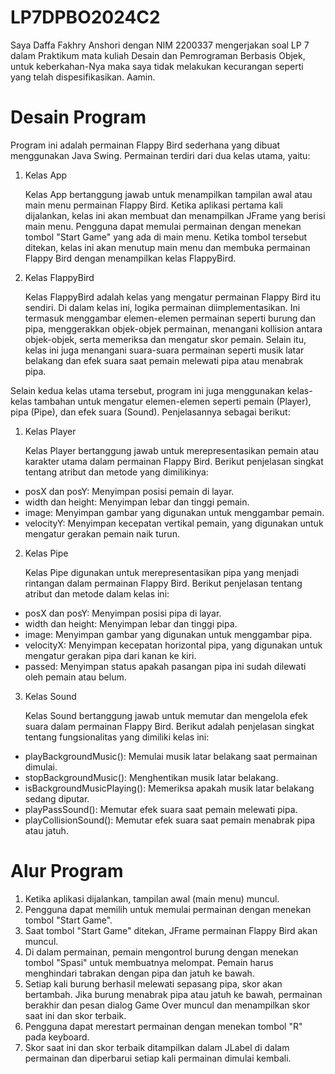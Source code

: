 # LP7DPBO2024C2

Saya Daffa Fakhry Anshori dengan NIM 2200337 mengerjakan soal LP 7 dalam Praktikum mata kuliah Desain dan Pemrograman Berbasis Objek, 
untuk keberkahan-Nya maka saya tidak melakukan kecurangan seperti yang telah dispesifikasikan. Aamin.

# Desain Program
Program ini adalah permainan Flappy Bird sederhana yang dibuat menggunakan Java Swing. Permainan terdiri dari dua kelas utama, yaitu:
1. Kelas App

   Kelas App bertanggung jawab untuk menampilkan tampilan awal atau main menu permainan Flappy Bird. Ketika aplikasi pertama kali dijalankan, kelas ini akan membuat dan menampilkan JFrame yang berisi main menu.    Pengguna dapat memulai permainan dengan menekan tombol "Start Game" yang ada di main menu. Ketika tombol tersebut ditekan, kelas ini akan menutup main menu dan membuka permainan Flappy Bird dengan menampilkan    kelas FlappyBird.

2. Kelas FlappyBird

   Kelas FlappyBird adalah kelas yang mengatur permainan Flappy Bird itu sendiri. Di dalam kelas ini, logika permainan diimplementasikan. Ini termasuk menggambar elemen-elemen permainan seperti burung dan pipa,    menggerakkan objek-objek permainan, menangani kollision antara objek-objek, serta memeriksa dan mengatur skor pemain. Selain itu, kelas ini juga menangani suara-suara permainan seperti musik latar belakang dan   efek suara saat pemain melewati pipa atau menabrak pipa.

Selain kedua kelas utama tersebut, program ini juga menggunakan kelas-kelas tambahan untuk mengatur elemen-elemen seperti pemain (Player), pipa (Pipe), dan efek suara (Sound). Penjelasannya sebagai berikut:
1. Kelas Player
   
   Kelas Player bertanggung jawab untuk merepresentasikan pemain atau karakter utama dalam permainan Flappy Bird. Berikut penjelasan singkat tentang atribut dan metode yang dimilikinya:
- posX dan posY: Menyimpan posisi pemain di layar.
- width dan height: Menyimpan lebar dan tinggi pemain.
- image: Menyimpan gambar yang digunakan untuk menggambar pemain.
- velocityY: Menyimpan kecepatan vertikal pemain, yang digunakan untuk mengatur gerakan pemain naik turun.

2. Kelas Pipe
   
   Kelas Pipe digunakan untuk merepresentasikan pipa yang menjadi rintangan dalam permainan Flappy Bird. Berikut penjelasan tentang atribut dan metode dalam kelas ini:
- posX dan posY: Menyimpan posisi pipa di layar.
- width dan height: Menyimpan lebar dan tinggi pipa.
- image: Menyimpan gambar yang digunakan untuk menggambar pipa.
- velocityX: Menyimpan kecepatan horizontal pipa, yang digunakan untuk mengatur gerakan pipa dari kanan ke kiri.
- passed: Menyimpan status apakah pasangan pipa ini sudah dilewati oleh pemain atau belum.

3. Kelas Sound
   
   Kelas Sound bertanggung jawab untuk memutar dan mengelola efek suara dalam permainan Flappy Bird. Berikut adalah penjelasan singkat tentang fungsionalitas yang dimiliki kelas ini:
- playBackgroundMusic(): Memulai musik latar belakang saat permainan dimulai.
- stopBackgroundMusic(): Menghentikan musik latar belakang.
- isBackgroundMusicPlaying(): Memeriksa apakah musik latar belakang sedang diputar.
- playPassSound(): Memutar efek suara saat pemain melewati pipa.
- playCollisionSound(): Memutar efek suara saat pemain menabrak pipa atau jatuh.

# Alur Program
1. Ketika aplikasi dijalankan, tampilan awal (main menu) muncul.
2. Pengguna dapat memilih untuk memulai permainan dengan menekan tombol "Start Game".
3. Saat tombol "Start Game" ditekan, JFrame permainan Flappy Bird akan muncul.
4. Di dalam permainan, pemain mengontrol burung  dengan menekan tombol "Spasi" untuk membuatnya melompat. Pemain harus menghindari tabrakan dengan pipa dan jatuh ke bawah. 
5. Setiap kali burung berhasil melewati sepasang pipa, skor akan bertambah. Jika burung menabrak pipa atau jatuh ke bawah, permainan berakhir dan pesan dialog Game Over muncul dan menampilkan skor saat ini dan skor terbaik.
6. Pengguna dapat merestart permainan dengan menekan tombol "R" pada keyboard.
7. Skor saat ini dan skor terbaik ditampilkan dalam JLabel di dalam permainan dan diperbarui setiap kali permainan dimulai kembali.






